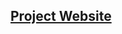 ## [Project Website](https://abhishek0697.github.io/project/augmented-reality-with-planar-homographies/)

